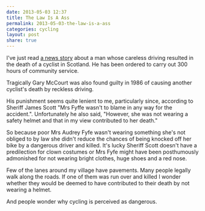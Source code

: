 ```yaml
---
date: 2013-05-03 12:37
title: The Law Is A Ass
permalink: 2013-05-03-the-law-is-a-ass
categories: cycling
layout: post
share: true
---
```


I've just read [a news story](http://www.bbc.co.uk/news/uk-scotland-edinburgh-east-fife-22397918) about a man whose careless driving resulted in the death of a cyclist in Scotland. He has been ordered to carry out 300 hours of community service.

Tragically Gary McCourt was also found guilty in 1986 of causing another cyclist's death by reckless driving.

His punishment seems quite lenient to me, particularly since, according to Sheriff James Scott "Mrs Fyffe wasn't to blame in any way for the accident.". Unfortunately he also said, "However, she was not wearing a safety helmet and that in my view contributed to her death."

So because poor Mrs Audrey Fyfe wasn't wearing something she's not obliged to by law she didn't reduce the chances of being knocked off her bike by a dangerous driver and killed. It's lucky Sheriff Scott doesn't have a predilection for clown costumes or Mrs Fyfe might have been posthumously admonished for not wearing bright clothes, huge shoes and a red nose.

Few of the lanes around my village have pavements. Many people legally walk along the roads. If one of them was run over and killed I wonder whether they would be deemed to have contributed to their death by not wearing a helmet.

And people wonder why cycling is perceived as dangerous.
